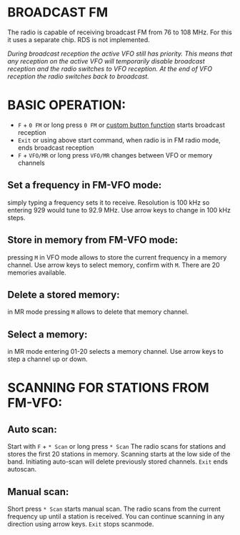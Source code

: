 # BROADCAST FM

The radio is capable of receiving broadcast FM from 76 to 108 MHz. For this it uses a separate chip. RDS is not implemented.

_During broadcast reception the active VFO still has priority. This means that any reception on the active VFO will temporarily disable broadcast reception and the radio switches to VFO reception. At the end of VFO reception the radio switches back to broadcast._

# BASIC OPERATION:

* `F` + `0 FM` or long press `0 FM` or [custom button function](https://github.com/egzumer/uv-k5-firmware-custom/wiki/Button-functions#custom-button-functions) starts broadcast reception
* `Exit` or using above start command, when radio is in FM radio mode, ends broadcast reception
* `F` + `VFO/MR` or long press `VFO/MR` changes between VFO or memory channels

## Set a frequency in FM-VFO mode:

simply typing a frequency sets it to receive. Resolution is 100 kHz so entering 929 would tune to 92.9 MHz. Use arrow keys to change in 100 kHz steps.
## Store in memory from FM-VFO mode:

pressing `M` in VFO mode allows to store the current  frequency in a memory channel. Use arrow keys to select memory, confirm with `M`. There are 20 memories available.

## Delete a stored memory:

in MR mode pressing `M` allows to delete that memory channel.

## Select a memory:

in MR mode entering 01-20 selects a memory channel. Use arrow keys to step a channel up or down.

# SCANNING FOR STATIONS FROM FM-VFO:

## Auto scan: 

Start with `F` + `* Scan` or long press `* Scan`
The radio scans for stations and stores the first 20 stations in memory. Scanning starts at the low side of the band. Initiating auto-scan will delete previously stored channels. `Exit` ends autoscan.
## Manual scan: 

Short press `* Scan` starts manual scan. The radio scans from the current frequency up until a station is received. You can continue scanning in any direction using arrow keys. `Exit` stops scanmode.